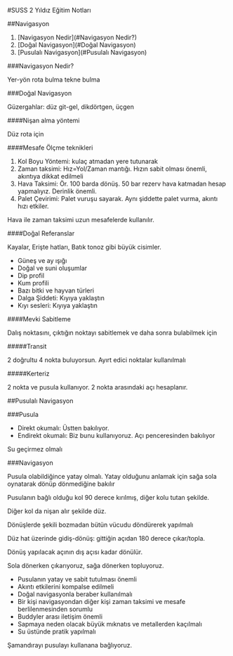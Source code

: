 #SUSS 2 Yıldız Eğitim Notları

##Navigasyon

1. [Navigasyon Nedir](#Navigasyon Nedir?)
2. [Doğal Navigasyon](#Doğal Navigasyon)  
3. [Pusulalı Navigasyon](#Pusulalı Navigasyon)

###Navigasyon Nedir?

Yer-yön rota bulma
tekne bulma

###Doğal Navigasyon

Güzergahlar: düz git-gel, dikdörtgen, üçgen

####Nişan alma yöntemi

Düz rota için

####Mesafe Ölçme teknikleri

1. Kol Boyu Yöntemi: kulaç atmadan yere tutunarak
2. Zaman taksimi: Hız=Yol/Zaman mantığı. Hızın sabit olması önemli, akıntıya dikkat edilmeli
3. Hava Taksimi: Ör. 100 barda dönüş. 50 bar rezerv hava katmadan hesap yapmalıyız. Derinlik önemli.
4. Palet Çevirimi: Palet vuruşu sayarak. Aynı şiddette palet vurma, akıntı hızı etkiler.

Hava ile zaman taksimi uzun mesafelerde kullanılır.

####Doğal Referanslar

Kayalar, Erişte hatları, Batık tonoz gibi büyük cisimler.

* Güneş ve ay ışığı
* Doğal ve suni oluşumlar
* Dip profil
* Kum profili
* Bazı bitki ve hayvan türleri
* Dalga Şiddeti: Kıyıya yaklaştın
* Kıyı sesleri: Kıyıya yaklaştın

####Mevki Sabitleme

Dalış noktasını, çıktığın noktayı sabitlemek ve daha sonra bulabilmek için

#####Transit

2 doğrultu 4 nokta buluyorsun. Ayırt edici noktalar kullanılmalı

#####Kerteriz

2 nokta ve pusula kullanıyor. 2 nokta arasındaki açı hesaplanır.

##Pusulalı Navigasyon

###Pusula

* Direkt okumalı: Üstten bakılıyor.
* Endirekt okumalı: Biz bunu kullanıyoruz. Açı penceresinden bakılıyor

Su geçirmez olmalı

###Navigasyon

Pusula olabildiğince yatay olmalı. Yatay olduğunu anlamak için sağa sola oynatarak dönüp dönmediğine bakılır

Pusulanın bağlı olduğu kol 90 derece kırılmış, diğer kolu tutan şekilde.

Diğer kol da nişan alır şekilde düz.

Dönüşlerde şekili bozmadan bütün vücudu döndürerek yapılmalı

Düz hat üzerinde gidiş-dönüş: gittiğin açıdan 180 derece çıkar/topla.

Dönüş yapılacak açının dış açısı kadar dönülür.

Sola dönerken çıkarıyoruz, sağa dönerken topluyoruz.

* Pusulanın yatay ve sabit tutulması önemli
* Akıntı etkilerini kompalse edilmeli
* Doğal navigasyonla beraber kullanılmalı
* Bir kişi navigasyondan diğer kişi zaman taksimi ve mesafe berlilenmesinden sorumlu
* Buddyler arası iletişim önemli
* Sapmaya neden olacak büyük mıknatıs ve metallerden kaçılmalı
* Su üstünde pratik yapılmalı

Şamandırayı pusulayı kullanana bağlıyoruz.





